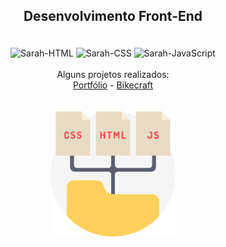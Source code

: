## <p align="center">Desenvolvimento Front-End<p>

<div style="display: inline_block" align="center"><br>
  <img alt="Sarah-HTML" src="https://img.shields.io/badge/HTML-239120?style=for-the-badge&logo=html5&logoColor=white">
  <img alt="Sarah-CSS" src="https://img.shields.io/badge/CSS3-1572B6?style=for-the-badge&logo=css3&logoColor=white">
  <img alt="Sarah-JavaScript" src="https://img.shields.io/badge/JavaScript-323330?style=for-the-badge&logo=javascript&logoColor=F7DF1E">
</div>
<br>
<div align="center">
Alguns projetos realizados:
<br>
 <a href="https://sarahprando.github.io/exercicios-origamid/portfolio/portfolio.html">Portfólio</a> 
 - <a href="https://sarahprando.github.io/exercicios-origamid/bikcraft/home.html">Bikecraft</a>
  </div>
<br>
<div style="display: inline_block" align="center"><br>
  <img height="200" width="200" src="folder.png">
</div>
